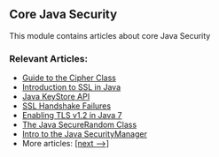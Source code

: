 ## Core Java Security 

This module contains articles about core Java Security

### Relevant Articles: 

- [Guide to the Cipher Class](http://www.baeldung.com/java-cipher-class)
- [Introduction to SSL in Java](http://www.baeldung.com/java-ssl)
- [Java KeyStore API](http://www.baeldung.com/java-keystore)
- [SSL Handshake Failures](https://www.baeldung.com/java-ssl-handshake-failures)
- [Enabling TLS v1.2 in Java 7](https://www.baeldung.com/java-7-tls-v12)
- [The Java SecureRandom Class](https://www.baeldung.com/java-secure-random)
- [Intro to the Java SecurityManager](https://www.baeldung.com/java-security-manager)
- More articles: [[next -->]](/core-java-modules/core-java-security-2)

